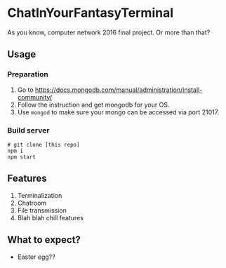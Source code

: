 # ChatInYourFantasyTerminal

As you know, computer network 2016 final project.
Or more than that?

## Usage

### Preparation

1. Go to https://docs.mongodb.com/manual/administration/install-community/
2. Follow the instruction and get mongodb for your OS.
3. Use `mongod` to make sure your mongo can be accessed via port 21017.

### Build server

```
# git clone [this repo]
npm i
npm start
```

## Features
1. Terminalization
2. Chatroom
3. File transmission
4. Blah blah chill features

## What to expect?
- Easter egg??
